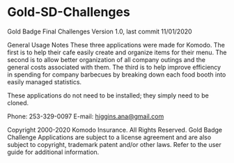 # Gold-SD-Challenges
Gold Badge Final Challenges Version 1.0, last commit 11/01/2020

General Usage Notes These three applications were made for Komodo. 
  The first is to help their cafe easily create and organize items for their menu. 
  The second is to allow better organization of all company outings and the general costs associated with them. 
  The third is to help improve efficiency in spending for company barbecues by breaking down each food booth into easily managed statistics.

These applications do not need to be installed; they simply need to be cloned.

Phone: 253-329-0097 E-mail: higgins.ana@gmail.com

Copyright 2000-2020 Komodo Insurance. All Rights Reserved. Gold Badge Challenge Applications are subject to a license agreement and are also subject to copyright, trademark patent and/or other laws. Refer to the user guide for additional information.
